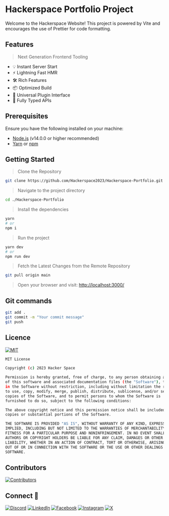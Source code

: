 # Hackerspace Portfolio Project

Welcome to the Hackerspace Website! This project is powered by Vite and encourages the use of Prettier for code formatting.

## Features

> Next Generation Frontend Tooling

- 💡 Instant Server Start
- ⚡️ Lightning Fast HMR
- 🛠️ Rich Features
- 📦 Optimized Build
- 🔩 Universal Plugin Interface
- 🔑 Fully Typed APIs

## Prerequisites

Ensure you have the following installed on your machine:

- [Node.js](https://nodejs.org/) (v14.0.0 or higher recommended)
- [Yarn](https://yarnpkg.com/) or [npm](https://www.npmjs.com/)

## Getting Started

> Clone the Repository

```bash
git clone https://github.com/Hackerspace2023/Hackerspace-Portfolio.git
```

> Navigate to the project directory

```bash
cd ./Hackerspace-Portfolio
```

> Install the dependencies

```bash
yarn
# or
npm i
```

> Run the project

```bash
yarn dev
# or
npm run dev
```

> Fetch the Latest Changes from the Remote Repository

```bash
git pull origin main
```

> Open your browser and visit: [http://localhost:3000/](http://localhost:3000/)

## Git commands

```bash
git add .
git commit -m "Your commit message"
git push
```

## Licence

[![MIT](https://img.shields.io/badge/License-MIT-blue.svg)](https://choosealicense.com/licenses/mit/)

```bash
MIT License

Copyright (c) 2023 Hacker Space

Permission is hereby granted, free of charge, to any person obtaining a copy
of this software and associated documentation files (the "Software"), to deal
in the Software without restriction, including without limitation the rights
to use, copy, modify, merge, publish, distribute, sublicense, and/or sell
copies of the Software, and to permit persons to whom the Software is
furnished to do so, subject to the following conditions:

The above copyright notice and this permission notice shall be included in all
copies or substantial portions of the Software.

THE SOFTWARE IS PROVIDED "AS IS", WITHOUT WARRANTY OF ANY KIND, EXPRESS OR
IMPLIED, INCLUDING BUT NOT LIMITED TO THE WARRANTIES OF MERCHANTABILITY,
FITNESS FOR A PARTICULAR PURPOSE AND NONINFRINGEMENT. IN NO EVENT SHALL THE
AUTHORS OR COPYRIGHT HOLDERS BE LIABLE FOR ANY CLAIM, DAMAGES OR OTHER
LIABILITY, WHETHER IN AN ACTION OF CONTRACT, TORT OR OTHERWISE, ARISING FROM,
OUT OF OR IN CONNECTION WITH THE SOFTWARE OR THE USE OR OTHER DEALINGS IN THE
SOFTWARE.
```

## Contributors

[![Contributors](https://contrib.rocks/image?repo=hackerspace2023/Hackerspace-Portfolio)](./graphs/contributors)

## Connect 🔗

[![Discord](https://img.shields.io/badge/discord-5865F2?style=for-the-badge&logo=discord&logoColor=white)](https://discord.gg/6mGFdkWxux)
[![LinkedIn](https://img.shields.io/badge/linkedin-0077B5?style=for-the-badge&logo=linkedin&logoColor=white)](https://wwww.linkedin.com/company/hackerspace-msit)
[![Facebook](https://img.shields.io/badge/facebook-1877F2?style=for-the-badge&logo=facebook&logoColor=white)](https://www.facebook.com/people/HackerSpace/100091680046825/)
[![Instagram](https://img.shields.io/badge/instagram-E4405F?style=for-the-badge&logo=instagram&logoColor=white)](https://www.instagram.com/_hackerspace_msit_/)
[![X](https://img.shields.io/badge/twitter-000000?style=for-the-badge&logo=x&logoColor=white)](https://twitter.com/_hackerspace_)
